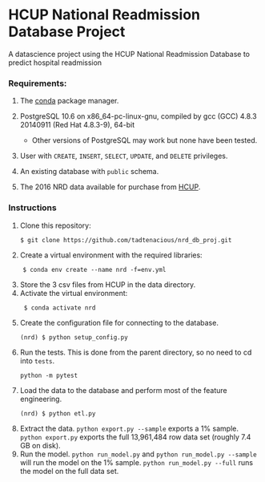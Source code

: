 # HCUP National Readmission Database Project
A datascience project using the HCUP National Readmission Database to predict hospital readmission

### Requirements:
1. The [conda](https://www.anaconda.com/distribution/) package manager.
2. PostgreSQL 10.6 on x86_64-pc-linux-gnu, compiled by gcc (GCC) 4.8.3 20140911 (Red Hat 4.8.3-9), 64-bit

   * Other versions of PostgreSQL may work but none have been tested.

3. User with `CREATE`, `INSERT`, `SELECT`, `UPDATE`, and `DELETE` privileges.
4. An existing database with `public` schema.
5. The 2016 NRD data available for purchase from [HCUP](https://www.distributor.hcup-us.ahrq.gov/Databases.aspx).


### Instructions
1. Clone this repository:
   ```
   $ git clone https://github.com/tadtenacious/nrd_db_proj.git
   ```
2. Create a virtual environment with the required libraries:
```
    $ conda env create --name nrd -f=env.yml
```
3. Store the 3 csv files from HCUP in the data directory.
4. Activate the virtual environment:
   ```
    $ conda activate nrd
   ```
5. Create the configuration file for connecting to the database.
   ```
   (nrd) $ python setup_config.py
   ```
6. Run the tests. This is done from the parent directory, so no need to cd into `tests`.
   ```
   python -m pytest
   ```
7. Load the data to the database and perform most of the feature engineering.
   ```
   (nrd) $ python etl.py
   ```
8. Extract the data.
   `python export.py --sample` exports a 1% sample. `python export.py` exports the full 13,961,484 row data set (roughly 7.4 GB on disk).
9.  Run the model. `python run_model.py` and `python run_model.py --sample` will run the model on the 1% sample. `python run_model.py --full` runs the model on the full data set.